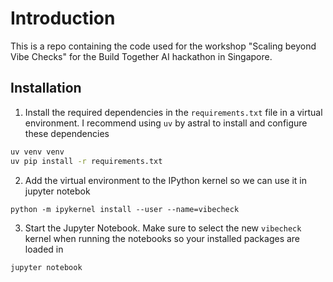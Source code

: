 #  Introduction

This is a repo containing the code used for the workshop "Scaling beyond Vibe Checks" for the Build Together AI hackathon in Singapore.




## Installation

1. Install the required dependencies in the `requirements.txt` file in a virtual environment. I recommend using `uv` by astral to install and configure these dependencies

```bash
uv venv venv
uv pip install -r requirements.txt
```

2. Add the virtual environment to the IPython kernel so we can use it in jupyter notebok

```
python -m ipykernel install --user --name=vibecheck
```

3. Start the Jupyter Notebook. Make sure to select the new `vibecheck` kernel when running the notebooks so your installed packages are loaded in

```
jupyter notebook
```
